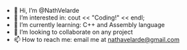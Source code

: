 - 👋 Hi, I’m @NathVelarde
- 👀 I’m interested in: cout << "Coding!" << endl;
- 🌱 I’m currently learning: C++ and Assembly language
- 💞️ I’m looking to collaborate on any project 
- 📫 How to reach me: email me at nathavelarde@gmail.com

<!---
NathVelarde/NathVelarde is a ✨ special ✨ repository because its `README.md` (this file) appears on your GitHub profile.
You can click the Preview link to take a look at your changes.
--->
